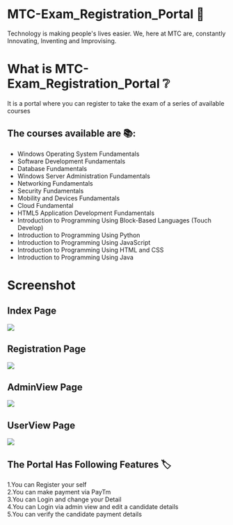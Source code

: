 # MTC-Exam_Registration_Portal 📝
Technology is making people's lives easier.
We, here at MTC are, constantly Innovating, Inventing and Improvising.

# What is MTC-Exam_Registration_Portal ❔
<p> It is a portal where you can register to take the exam of a series of available courses </p>

## The courses available are 📚: ## 
<ul>
<li>Windows Operating System Fundamentals </li>
<li>Software Development Fundamentals </li>
<li>Database Fundamentals </li>
<li>Windows Server Administration Fundamentals </li>
<li>Networking Fundamentals </li>
<li>Security Fundamentals </li>
<li>Mobility and Devices Fundamentals </li>
<li>Cloud Fundamental </li>
<li>HTML5 Application Development Fundamentals</li>
<li>Introduction to Programming Using Block-Based Languages (Touch Develop) </li>
<li>Introduction to Programming Using Python</li>
<li>Introduction to Programming Using JavaScript </li>
<li>Introduction to Programming Using HTML and CSS </li>
<li>Introduction to Programming Using Java </li>
</ul>

# Screenshot 

## Index Page
<p>
  <img src="MTC-Exam_Registration_Portal-new-user/images/indexPage.png"
</p>

## Registration Page
  <p>
  <img src="MTC-Exam_Registration_Portal-new-user/images/Registration.png"
</p>
  
## AdminView Page
<p>
  <img src="MTC-Exam_Registration_Portal-new-user/images/Adminview.png"
</p>
  
## UserView Page
<p>
  <img src="MTC-Exam_Registration_Portal-new-user/images/userview.png"
</p>

## The Portal Has Following Features 🏷️ ##
1.You can Register your self<br>
2.You can make payment via PayTm<br>
3.You can Login and change your Detail<br>
4.You can Login via admin view and edit a candidate details<br>
5.You can verify the candidate payment details<br>
